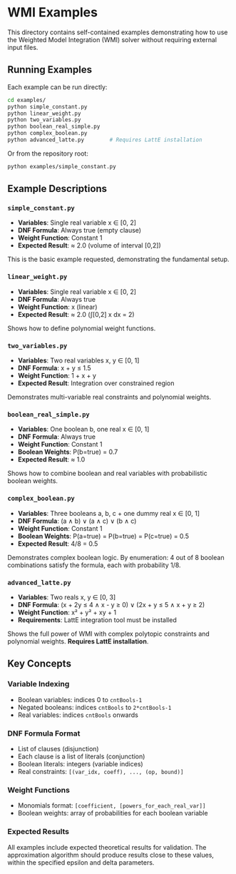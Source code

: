 # WMI Examples

This directory contains self-contained examples demonstrating how to use the Weighted Model Integration (WMI) solver without requiring external input files.

## Running Examples

Each example can be run directly:

```bash
cd examples/
python simple_constant.py
python linear_weight.py
python two_variables.py
python boolean_real_simple.py
python complex_boolean.py
python advanced_latte.py        # Requires LattE installation
```

Or from the repository root:

```bash
python examples/simple_constant.py
```

## Example Descriptions

### `simple_constant.py`
- **Variables**: Single real variable x ∈ [0, 2]
- **DNF Formula**: Always true (empty clause)
- **Weight Function**: Constant 1
- **Expected Result**: ≈ 2.0 (volume of interval [0,2])

This is the basic example requested, demonstrating the fundamental setup.

### `linear_weight.py`
- **Variables**: Single real variable x ∈ [0, 2]
- **DNF Formula**: Always true
- **Weight Function**: x (linear)
- **Expected Result**: ≈ 2.0 (∫[0,2] x dx = 2)

Shows how to define polynomial weight functions.

### `two_variables.py`
- **Variables**: Two real variables x, y ∈ [0, 1]
- **DNF Formula**: x + y ≤ 1.5
- **Weight Function**: 1 + x + y
- **Expected Result**: Integration over constrained region

Demonstrates multi-variable real constraints and polynomial weights.

### `boolean_real_simple.py`
- **Variables**: One boolean b, one real x ∈ [0, 1]
- **DNF Formula**: Always true
- **Weight Function**: Constant 1
- **Boolean Weights**: P(b=true) = 0.7
- **Expected Result**: ≈ 1.0

Shows how to combine boolean and real variables with probabilistic boolean weights.

### `complex_boolean.py`
- **Variables**: Three booleans a, b, c + one dummy real x ∈ [0, 1]
- **DNF Formula**: (a ∧ b) ∨ (a ∧ c) ∨ (b ∧ c)
- **Weight Function**: Constant 1
- **Boolean Weights**: P(a=true) = P(b=true) = P(c=true) = 0.5
- **Expected Result**: 4/8 = 0.5

Demonstrates complex boolean logic. By enumeration: 4 out of 8 boolean combinations satisfy the formula, each with probability 1/8.

### `advanced_latte.py`
- **Variables**: Two reals x, y ∈ [0, 3]
- **DNF Formula**: (x + 2y ≤ 4 ∧ x - y ≥ 0) ∨ (2x + y ≤ 5 ∧ x + y ≥ 2)
- **Weight Function**: x² + y² + xy + 1
- **Requirements**: LattE integration tool must be installed

Shows the full power of WMI with complex polytopic constraints and polynomial weights. **Requires LattE installation**.


## Key Concepts

### Variable Indexing
- Boolean variables: indices 0 to `cntBools-1`
- Negated booleans: indices `cntBools` to `2*cntBools-1`
- Real variables: indices `cntBools` onwards

### DNF Formula Format
- List of clauses (disjunction)
- Each clause is a list of literals (conjunction)
- Boolean literals: integers (variable indices)
- Real constraints: `[(var_idx, coeff), ..., (op, bound)]`

### Weight Functions
- Monomials format: `[coefficient, [powers_for_each_real_var]]`
- Boolean weights: array of probabilities for each boolean variable

### Expected Results
All examples include expected theoretical results for validation. The approximation algorithm should produce results close to these values, within the specified epsilon and delta parameters.